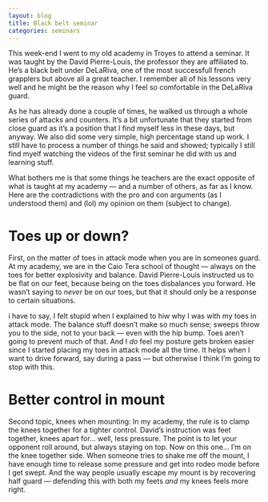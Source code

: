 ```yaml
---
layout: blog
title: Black belt seminar
categories: seminars
---
```

This week-end I went to my old academy in Troyes to attend a seminar. It was taught by the David Pierre-Louis, the professor they are affiliated to. He’s a black belt under DeLaRiva, one of the most successfull french grapplers but above all a great teacher. I remember all of his lessons very well and he might be the reason why I feel so comfortable in the DeLaRiva guard.

As he has already done a couple of times, he walked us through a whole series of attacks and counters. It’s a bit unfortunate that they started from close guard as it’s a position that I find myself less in these days, but anyway. We also did some very simple, high percentage stand up work. I still have to process a number of things he said and showed; typically I still find myelf watching the videos of the first seminar he did with us and learning stuff.

What bothers me is that some things he teachers are the exact opposite of what is taught at my academy — and a number of others, as far as I know. Here are the contradictions with the pro and con arguments (as I understood them) and (lol) my opinion on them (subject to change).

# Toes up or down?

First, on the matter of toes in attack mode when you are in someones guard. At my academy, we are in the Caio Tera school of thought — always on the toes for better explosivity and balance. David Pierre-Louis instructed us to be flat on our feet, because being on the toes disbalances you forward. He wasn’t saying to *never* be on our toes, but that it should only be a response to certain situations.

i have to say, I felt stupid when I explained to hiw why I was with my toes in attack mode. The balance stuff doesn’t make so much sense; sweeps throw you to the side, not to your back — even with the hip bump. Toes aren’t going to prevent much of that. And I *do* feel my posture gets broken easier since I started placing my toes in attack mode all the time. It helps when I want to drive forward, say during a pass — but otherwise I think I’m going to stop with this.

# Better control in mount

Second topic, knees when mounting: In my academy, the rule is to clamp the knees together for a tighter control. David’s instruction was feet together, knees apart for… well, less pressure. The point is to let your opponent roll around, but always staying on top. Now on this one… I’m on the knee together side. When someone tries to shake me off the mount, I have enough time to release some pressure and get into rodeo mode before I get swept. And the way people usually escape my mount is by recovering half guard — defending this with both my feets *and* my knees feels more right.